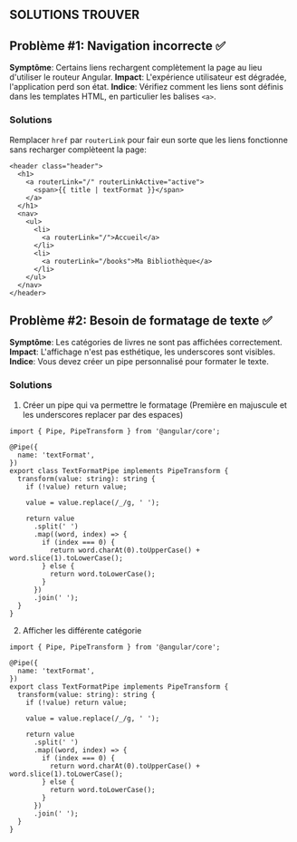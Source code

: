 ## SOLUTIONS TROUVER

## Problème #1: Navigation incorrecte ✅

**Symptôme**: Certains liens rechargent complètement la page au lieu d'utiliser le routeur Angular.
**Impact**: L'expérience utilisateur est dégradée, l'application perd son état.
**Indice**: Vérifiez comment les liens sont définis dans les templates HTML, en particulier les balises `<a>`.

### Solutions

Remplacer `href` par `routerLink` pour fair eun sorte que les liens fonctionne sans recharger complèteent la page:

```
<header class="header">
  <h1>
    <a routerLink="/" routerLinkActive="active">
      <span>{{ title | textFormat }}</span>
    </a>
  </h1>
  <nav>
    <ul>
      <li>
        <a routerLink="/">Accueil</a>
      </li>
      <li>
        <a routerLink="/books">Ma Bibliothèque</a>
      </li>
    </ul>
  </nav>
</header>

```

## Problème #2: Besoin de formatage de texte ✅

**Symptôme**: Les catégories de livres ne sont pas affichées correctement.
**Impact**: L'affichage n'est pas esthétique, les underscores sont visibles.
**Indice**: Vous devez créer un pipe personnalisé pour formater le texte.

### Solutions

1. Créer un pipe qui va permettre le formatage (Première en majuscule et les underscores replacer par des espaces)

```
import { Pipe, PipeTransform } from '@angular/core';

@Pipe({
  name: 'textFormat',
})
export class TextFormatPipe implements PipeTransform {
  transform(value: string): string {
    if (!value) return value;

    value = value.replace(/_/g, ' ');

    return value
      .split(' ')
      .map((word, index) => {
        if (index === 0) {
          return word.charAt(0).toUpperCase() + word.slice(1).toLowerCase();
        } else {
          return word.toLowerCase();
        }
      })
      .join(' ');
  }
}

```

2. Afficher les différente catégorie

```
import { Pipe, PipeTransform } from '@angular/core';

@Pipe({
  name: 'textFormat',
})
export class TextFormatPipe implements PipeTransform {
  transform(value: string): string {
    if (!value) return value;

    value = value.replace(/_/g, ' ');

    return value
      .split(' ')
      .map((word, index) => {
        if (index === 0) {
          return word.charAt(0).toUpperCase() + word.slice(1).toLowerCase();
        } else {
          return word.toLowerCase();
        }
      })
      .join(' ');
  }
}

```
